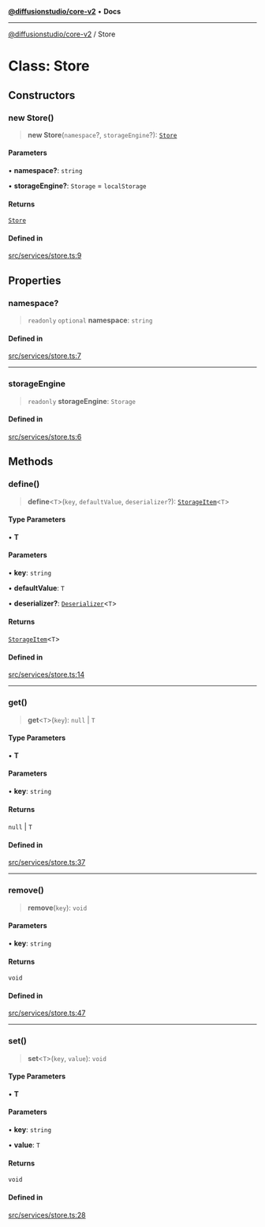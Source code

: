 [**@diffusionstudio/core-v2**](../README.md) • **Docs**

***

[@diffusionstudio/core-v2](../globals.md) / Store

# Class: Store

## Constructors

### new Store()

> **new Store**(`namespace`?, `storageEngine`?): [`Store`](Store.md)

#### Parameters

• **namespace?**: `string`

• **storageEngine?**: `Storage` = `localStorage`

#### Returns

[`Store`](Store.md)

#### Defined in

[src/services/store.ts:9](https://github.com/diffusionstudio/core-v2/blob/ce69ef92917fd6c7f2f6e872cf6c87954dee9b56/src/services/store.ts#L9)

## Properties

### namespace?

> `readonly` `optional` **namespace**: `string`

#### Defined in

[src/services/store.ts:7](https://github.com/diffusionstudio/core-v2/blob/ce69ef92917fd6c7f2f6e872cf6c87954dee9b56/src/services/store.ts#L7)

***

### storageEngine

> `readonly` **storageEngine**: `Storage`

#### Defined in

[src/services/store.ts:6](https://github.com/diffusionstudio/core-v2/blob/ce69ef92917fd6c7f2f6e872cf6c87954dee9b56/src/services/store.ts#L6)

## Methods

### define()

> **define**\<`T`\>(`key`, `defaultValue`, `deserializer`?): [`StorageItem`](StorageItem.md)\<`T`\>

#### Type Parameters

• **T**

#### Parameters

• **key**: `string`

• **defaultValue**: `T`

• **deserializer?**: [`Deserializer`](../type-aliases/Deserializer.md)\<`T`\>

#### Returns

[`StorageItem`](StorageItem.md)\<`T`\>

#### Defined in

[src/services/store.ts:14](https://github.com/diffusionstudio/core-v2/blob/ce69ef92917fd6c7f2f6e872cf6c87954dee9b56/src/services/store.ts#L14)

***

### get()

> **get**\<`T`\>(`key`): `null` \| `T`

#### Type Parameters

• **T**

#### Parameters

• **key**: `string`

#### Returns

`null` \| `T`

#### Defined in

[src/services/store.ts:37](https://github.com/diffusionstudio/core-v2/blob/ce69ef92917fd6c7f2f6e872cf6c87954dee9b56/src/services/store.ts#L37)

***

### remove()

> **remove**(`key`): `void`

#### Parameters

• **key**: `string`

#### Returns

`void`

#### Defined in

[src/services/store.ts:47](https://github.com/diffusionstudio/core-v2/blob/ce69ef92917fd6c7f2f6e872cf6c87954dee9b56/src/services/store.ts#L47)

***

### set()

> **set**\<`T`\>(`key`, `value`): `void`

#### Type Parameters

• **T**

#### Parameters

• **key**: `string`

• **value**: `T`

#### Returns

`void`

#### Defined in

[src/services/store.ts:28](https://github.com/diffusionstudio/core-v2/blob/ce69ef92917fd6c7f2f6e872cf6c87954dee9b56/src/services/store.ts#L28)
